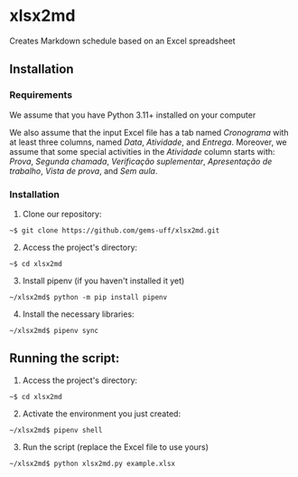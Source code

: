 # xlsx2md

Creates Markdown schedule based on an Excel spreadsheet

## Installation

### Requirements

We assume that you have Python 3.11+ installed on your computer

We also assume that the input Excel file has a tab named _Cronograma_ with at least three columns, named _Data_, _Atividade_, and _Entrega_. Moreover, we assume that some special activities in the _Atividade_ column starts with: _Prova_, _Segunda chamada_, _Verificação suplementar_, _Apresentação de trabalho_, _Vista de prova_, and _Sem aula_.  

### Installation

1. Clone our repository:

`~$ git clone https://github.com/gems-uff/xlsx2md.git`

2. Access the project's directory:

`~$ cd xlsx2md`

3. Install pipenv (if you haven't installed it yet)

`~/xlsx2md$ python -m pip install pipenv`

4. Install the necessary libraries:

`~/xlsx2md$ pipenv sync`

## Running the script:

1. Access the project's directory:

`~$ cd xlsx2md`

2. Activate the environment you just created:

`~/xlsx2md$ pipenv shell`

3. Run the script (replace the Excel file to use yours)

`~/xlsx2md$ python xlsx2md.py example.xlsx`
